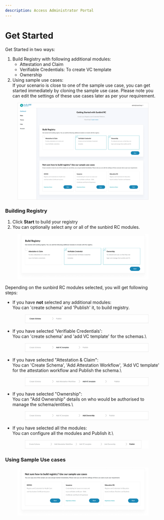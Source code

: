 ```yaml
---
description: Access Administrator Portal
---
```


# Get Started

Get Started in two ways:

1. Build Registry with following additional modules:
   * Attestation and Claim
   * Verifiable Credentials: To create VC template&#x20;
   * Ownership
2. Using sample use cases: \
   If your scenario is close to one of the sample use case, you can get started immediately by cloning the sample use case. Please note you can edit the settings of these use cases later as per your requirement.

<figure><img src="../../../../.gitbook/assets/image (3) (1).png" alt=""><figcaption></figcaption></figure>

### Building Registry

1. Click **Start** to build your registry
2. You can optionally select any or all of the sunbird RC modules.

<figure><img src="../../../../.gitbook/assets/image (23).png" alt=""><figcaption></figcaption></figure>

Depending on the sunbird RC modules selected, you will get following steps:

*   If you have **not** selected any additional modules:\
    You can 'create schema' and 'Publish' it, to build registry.

    <figure><img src="../../../../.gitbook/assets/image (3) (2).png" alt=""><figcaption></figcaption></figure>
*   If you have selected 'Verifiable Credentials':\
    You can 'create schema' and 'add VC template' for the schemas.\


    <figure><img src="../../../../.gitbook/assets/image (1) (5).png" alt=""><figcaption></figcaption></figure>
*   If you have selected "Attestation & Claim":\
    You can 'Create Schema', 'Add Attestation Workflow', 'Add VC template' for the attestation workflow and Publish the schema.\


    <figure><img src="../../../../.gitbook/assets/image (21).png" alt=""><figcaption></figcaption></figure>
*   If you have selected "Ownership":\
    You can "Add Ownership" details on who would be authorised to manage the schema/entities.\


    <figure><img src="../../../../.gitbook/assets/image (19).png" alt=""><figcaption></figcaption></figure>
*   If you have selected all the modules:\
    You can configure all the modules and Publish it.\


    <figure><img src="../../../../.gitbook/assets/image (15).png" alt=""><figcaption></figcaption></figure>

### Using Sample Use cases

<figure><img src="../../../../.gitbook/assets/image (2) (1) (2).png" alt=""><figcaption></figcaption></figure>
